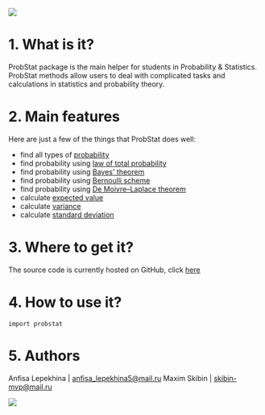 ![](https://i.imgur.com/I97AaMV.png)




#  1. What is it?

ProbStat package is the main helper for students in Probability & Statistics. 
 ProbStat methods allow users to deal  with complicated tasks and calculations in statistics and probability theory.

# 2. Main features
Here are just a few of the things that ProbStat does well:
* find all types of [probability](https://en.wikipedia.org/wiki/Probability_theory)
* find probability using [law of total probability](https://en.wikipedia.org/wiki/Law_of_total_probability)
* find probability using [Bayes' theorem](https://en.wikipedia.org/wiki/Bayes%27_theorem)
* find probability using [Bernoulli scheme](https://en.wikipedia.org/wiki/Bernoulli_scheme)
* find probability using [De Moivre–Laplace theorem](https://en.wikipedia.org/wiki/De_Moivre–Laplace_theorem)
* calculate [expected value](https://en.wikipedia.org/wiki/Expected_value)
* calculate [variance](https://en.wikipedia.org/wiki/Dispersion)
* calculate [standard deviation](https://en.wikipedia.org/wiki/Standard_deviation)


# 3. Where to get it?
The source code is currently hosted on GitHub, click [here](https://github.com/anafisa/C-module/tree/master/ProbStat%20module)






# 4. How to use it?
```python=
import probstat
```
# 5. Authors
Anfisa Lepekhina | anfisa_lepekhina5@mail.ru
Maxim Skibin |  skibin-mvp@mail.ru

![](https://i.imgur.com/Zs3kSNj.png)





